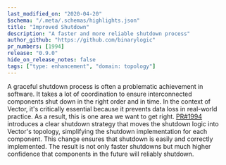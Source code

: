 ```yaml
---
last_modified_on: "2020-04-20"
$schema: "/.meta/.schemas/highlights.json"
title: "Improved Shutdown"
description: "A faster and more reliable shutdown process"
author_github: "https://github.com/binarylogic"
pr_numbers: [1994]
release: "0.9.0"
hide_on_release_notes: false
tags: ["type: enhancement", "domain: topology"]
---
```


A graceful shutdown process is often a problematic achievement in software.
It takes a lot of coordination to ensure interconnected components shut down
in the right order and in time. In the context of Vector, it's critically
essential because it prevents data loss in real-world practice. As a result,
this is one area we want to get right. [PR#1994][urls.pr_1994] introduces a
clear shutdown strategy that moves the shutdown logic into Vector's topology,
simplifying the shutdown implementation for each component. This change ensures
that shutdown is easily and correctly implemented. The result is not only faster
shutdowns but much higher confidence that components in the future will reliably
shutdown.


[urls.pr_1994]: https://github.com/timberio/vector/pull/1994
